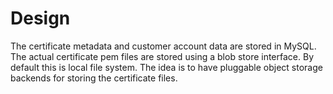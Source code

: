 # Design

The certificate metadata and customer account data are stored in MySQL. The actual certificate pem files are stored using a 
blob store interface. By default this is local file system. The idea is to have pluggable object storage backends for 
storing the certificate files.
